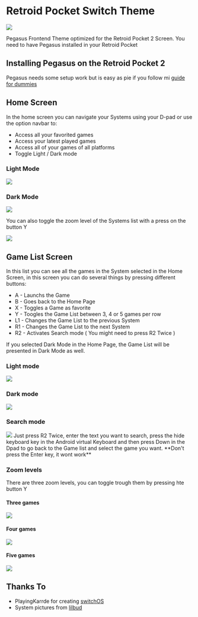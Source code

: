 # Retroid Pocket Switch Theme

<img src="https://raw.githubusercontent.com/dragoonDorise/RP-Switch/main/screenshots/hero.jpg">

Pegasus Frontend Theme optimized for the Retroid Pocket 2 Screen. You need to have Pegasus installed in your Retroid Pocket

## Installing Pegasus on the Retroid Pocket 2

Pegasus needs some setup work but is easy as pie if you follow mi [guide for dummies](https://github.com/dragoonDorise/pegasus-rp2-metadata)

## Home Screen

In the home screen you can navigate your Systems using your D-pad or use the option navbar to:

- Access all your favorited games
- Access your latest played games
- Access all of your games of all platforms
- Toggle Light / Dark mode

### Light Mode

<img src="https://raw.githubusercontent.com/dragoonDorise/RP-Switch/main/screenshots/home.jpg">

### Dark Mode

<img src="https://raw.githubusercontent.com/dragoonDorise/RP-Switch/main/screenshots/home-dark.jpg">

You can also toggle the zoom level of the Systems list with a press on the button Y

<img src="https://raw.githubusercontent.com/dragoonDorise/RP-Switch/main/screenshots/home-zoom.jpg">

## Game List Screen

In this list you can see all the games in the System selected in the Home Screen, in this screen you can do several things by pressing different buttons:

- A - Launchs the Game
- B - Goes back to the Home Page
- X - Toggles a Game as favorite
- Y - Toogles the Game List between 3, 4 or 5 games per row
- L1 - Changes the Game List to the previous System
- R1 - Changes the Game List to the next System
- R2 - Activates Search mode ( You might need to press R2 Twice )

If you selected Dark Mode in the Home Page, the Game List will be presented in Dark Mode as well.

### Light mode

<img src="https://raw.githubusercontent.com/dragoonDorise/RP-Switch/main/screenshots/games3.jpg">

### Dark mode

<img src="https://raw.githubusercontent.com/dragoonDorise/RP-Switch/main/screenshots/games3-dark.jpg">

### Search mode

<img src="https://raw.githubusercontent.com/dragoonDorise/RP-Switch/main/screenshots/search.jpg">
Just press R2 Twice, enter the text you want to search, press the hide keyboard key in the Android virtual Keyboard and then press Down in the Dpad to go back to the Game list and select the game you want. **Don't press the Enter key, it wont work**

### Zoom levels

There are three zoom levels, you can toggle trough them by pressing hte button Y

#### Three games

<img src="https://raw.githubusercontent.com/dragoonDorise/RP-Switch/main/screenshots/games3.jpg">

#### Four games

<img src="https://raw.githubusercontent.com/dragoonDorise/RP-Switch/main/screenshots/games4.jpg">

#### Five games

<img src="https://raw.githubusercontent.com/dragoonDorise/RP-Switch/main/screenshots/games5.jpg">

## Thanks To

- PlayingKarrde for creating [switchOS](https://github.com/PlayingKarrde/switchOS)
- System pictures from [lilbud](https://github.com/lilbud/es-theme-switch)
